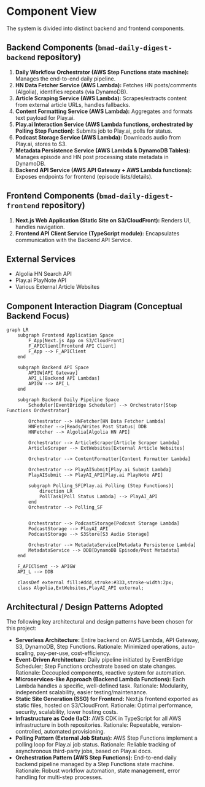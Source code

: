 # Component View

The system is divided into distinct backend and frontend components.

## Backend Components (`bmad-daily-digest-backend` repository)

1.  **Daily Workflow Orchestrator (AWS Step Functions state machine):** Manages the end-to-end daily pipeline.
2.  **HN Data Fetcher Service (AWS Lambda):** Fetches HN posts/comments (Algolia), identifies repeats (via DynamoDB).
3.  **Article Scraping Service (AWS Lambda):** Scrapes/extracts content from external article URLs, handles fallbacks.
4.  **Content Formatting Service (AWS Lambda):** Aggregates and formats text payload for Play.ai.
5.  **Play.ai Interaction Service (AWS Lambda functions, orchestrated by Polling Step Function):** Submits job to Play.ai, polls for status.
6.  **Podcast Storage Service (AWS Lambda):** Downloads audio from Play.ai, stores to S3.
7.  **Metadata Persistence Service (AWS Lambda & DynamoDB Tables):** Manages episode and HN post processing state metadata in DynamoDB.
8.  **Backend API Service (AWS API Gateway + AWS Lambda functions):** Exposes endpoints for frontend (episode lists/details).

## Frontend Components (`bmad-daily-digest-frontend` repository)

1.  **Next.js Web Application (Static Site on S3/CloudFront):** Renders UI, handles navigation.
2.  **Frontend API Client Service (TypeScript module):** Encapsulates communication with the Backend API Service.

## External Services

- Algolia HN Search API
- Play.ai PlayNote API
- Various External Article Websites

## Component Interaction Diagram (Conceptual Backend Focus)

```mermaid
graph LR
    subgraph Frontend Application Space
        F_App[Next.js App on S3/CloudFront]
        F_APIClient[Frontend API Client]
        F_App --> F_APIClient
    end

    subgraph Backend API Space
        APIGW[API Gateway]
        API_L[Backend API Lambdas]
        APIGW --> API_L
    end

    subgraph Backend Daily Pipeline Space
        Scheduler[EventBridge Scheduler] --> Orchestrator[Step Functions Orchestrator]

        Orchestrator --> HNFetcher[HN Data Fetcher Lambda]
        HNFetcher -->|Reads/Writes Post Status| DDB
        HNFetcher --> Algolia[Algolia HN API]

        Orchestrator --> ArticleScraper[Article Scraper Lambda]
        ArticleScraper --> ExtWebsites[External Article Websites]

        Orchestrator --> ContentFormatter[Content Formatter Lambda]

        Orchestrator --> PlayAISubmit[Play.ai Submit Lambda]
        PlayAISubmit --> PlayAI_API[Play.ai PlayNote API]

        subgraph Polling_SF[Play.ai Polling (Step Functions)]
            direction LR
            PollTask[Poll Status Lambda] --> PlayAI_API
        end
        Orchestrator --> Polling_SF


        Orchestrator --> PodcastStorage[Podcast Storage Lambda]
        PodcastStorage --> PlayAI_API
        PodcastStorage --> S3Store[S3 Audio Storage]

        Orchestrator --> MetadataService[Metadata Persistence Lambda]
        MetadataService --> DDB[DynamoDB Episode/Post Metadata]
    end

    F_APIClient --> APIGW
    API_L --> DDB

    classDef external fill:#ddd,stroke:#333,stroke-width:2px;
    class Algolia,ExtWebsites,PlayAI_API external;
```

## Architectural / Design Patterns Adopted

The following key architectural and design patterns have been chosen for this project:

  * **Serverless Architecture:** Entire backend on AWS Lambda, API Gateway, S3, DynamoDB, Step Functions. Rationale: Minimized operations, auto-scaling, pay-per-use, cost-efficiency.
  * **Event-Driven Architecture:** Daily pipeline initiated by EventBridge Scheduler; Step Functions orchestrate based on state changes. Rationale: Decoupled components, reactive system for automation.
  * **Microservices-like Approach (Backend Lambda Functions):** Each Lambda handles a specific, well-defined task. Rationale: Modularity, independent scalability, easier testing/maintenance.
  * **Static Site Generation (SSG) for Frontend:** Next.js frontend exported as static files, hosted on S3/CloudFront. Rationale: Optimal performance, security, scalability, lower hosting costs.
  * **Infrastructure as Code (IaC):** AWS CDK in TypeScript for all AWS infrastructure in both repositories. Rationale: Repeatable, version-controlled, automated provisioning.
  * **Polling Pattern (External Job Status):** AWS Step Functions implement a polling loop for Play.ai job status. Rationale: Reliable tracking of asynchronous third-party jobs, based on Play.ai docs.
  * **Orchestration Pattern (AWS Step Functions):** End-to-end daily backend pipeline managed by a Step Functions state machine. Rationale: Robust workflow automation, state management, error handling for multi-step processes. 